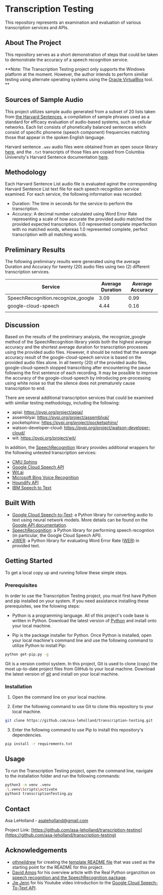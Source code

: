 # Transcription Testing
This repository represents an examination and evaluation of various transcription services and APIs.


<!-- ABOUT THE PROJECT -->
## About The Project

<!-- ![{example use gif}][example-use] -->

This repository serves as a short demonstration of steps that could be taken to demonstrate the accuracy of a speech recognition service. 

**Note: The Transcription Testing project only supports the Windows platform at the moment. However, the author intends to perform similiar testing using alternate operating systems using the [Oracle VirtualBox](https://www.virtualbox.org/) tool. **


<!--  -->
## Sources of Sample Audio
This project utilizes sample audio generated from a subset of 20 lists taken from [the Harvard Sentences](https://en.wikipedia.org/wiki/Harvard_sentences), a compilation of sample phrases used as a standard for efficacy evaluation of audio-based systems, such as cellular networks. Each list consists of phonetically balanced sentences which consist of specific phoneme (speech component) frequencies matching those that appear in the spoken English language.

Harvard sentence `.wav` audio files were obtained from an open souce library [here](https://www.voiptroubleshooter.com/open_speech/american.html), and the `.txt` transcripts of those files are copied from Columbia University's Harvard Sentence documentation [here](https://www.cs.columbia.edu/~hgs/audio/harvard.html).

## Methodology

Each Harvard Sentence List audio file is evaluated aginst the corresponding Harvard Sentence List text file for each speech recognition service examined. For each service, the following information was recorded:
* Duration: The time in seconds for the service to perform the transcription.
* Accuracy: A decimal number calculated using Word Error Rate representing a scale of how accurate the provided audio matched the provided expected transcription. 0.0 represented complete imperfection with no matched words, whereas 1.0 represented complete, perfect transcription with all matching words.

## Preliminary Results

The following preliminary results were generated using the average Duration and Accuracy for twenty (20) audio files using two (2) different transcription services.

| Service                            | Average Duration | Average Accuracy |
| ---------------------------------- | -------- | -------- |
| SpeechRecognition.recognize_google | 3.09     | 0.99     |
| google-cloud-speech                | 4.44     | 0.16     |
|                                    |

## Discussion
Based on the results of the preliminary analysis, the recognize_google method of the SpeechRecognition library yields both the highest average accuracy and the shortest average duration for transcription processes using the provided audio files. However, it should be noted that the average accuracy result of the google-cloud-speech service is based on the provided audio files alone. In all twenty (20) of the provided audio files, google-cloud-speech stopped transcribing after encountering the pause following the first sentence of each recording. It may be possible to improve the accuracy of the google-cloud-speech by introducing pre-processing using white noise so that the silence does not prematurely cause transcription to end.

There are several additional transcription services that could be examined with similiar testing methodology, including the following:
* apiai: https://pypi.org/project/apiai/
* assemblyai: https://pypi.org/project/assemblyai/
* pocketsphinx: https://pypi.org/project/pocketsphinx/
* watson-developer-cloud: https://pypi.org/project/watson-developer-cloud/
* wit: https://pypi.org/project/wit/


In addition, the [SpeechRecognition](https://pypi.org/project/SpeechRecognition/) library provides additional wrappers for the followiing untested transcription services:

* [CMU Sphinx](https://cmusphinx.github.io/wiki/)
* [Google Cloud Speech API](https://cloud.google.com/speech-to-text)
* [Wit.ai](https://wit.ai/)
* [Microsoft Bing Voice Recognition](https://azure.microsoft.com/en-us/services/cognitive-services/speech-services/)
* [Houndify API](https://www.houndify.com/)
* [IBM Speech to Text](https://www.ibm.com/thought-leadership/smart/)

<!-- ### Built With -->

## Built With
* [Google Cloud Speech-to-Text](https://pypi.org/project/google-cloud-speech/): a Python library for converting audio to text using neural network models. More details can be found on the [Google API documentation](https://cloud.google.com/speech-to-text). 
* [SpeechRecognition](https://pypi.org/project/SpeechRecognition/): a Python library for performing speech recogntion (in particular, the Google Cloud Speech API).
* [JiWER](https://pypi.org/project/jiwer/): a Python library for evaluating Word Error Rate ([WER](https://en.wikipedia.org/wiki/Word_error_rate)) in provided text.

<!-- GETTING STARTED -->
## Getting Started

To get a local copy up and running follow these simple steps.

### Prerequisites

In order to use the Transcription Testing project, you must first have Python and pip installed on your system. If you need assistance installing these prerequisites, see the folowing steps:
* Python is a programming language. All of this project's code base is written in Python. Download the latest version of [Python](https://www.python.org/downloads/) and install onto your local machine.

* Pip is the package installer for Python. Once Python is installed, open your local machine's command line and use the following command to utilize Python to install Pip:
```sh
python get-pip.py -g
```

Git is a version control system. In this project, Git is used to clone (copy) the most up-to-date project files from GitHub to your local machine. Download the latest version of [git](https://git-scm.com/download/win) and install on your local machine.


### Installation

1. Open the command line on your local machine.

2. Enter the following command to use Git to clone this repository to your local machine.
```sh
git clone https://github.com/asa-leholland/transcription-testing.git
```
3. Enter the following command to use Pip to install this repository's dependencies.
```sh
pip install -r requirements.txt
```




<!-- USAGE EXAMPLES -->
## Usage

To run the Transcription Testing project, open the command line, navigate to the installation folder and run the following commands:


```sh
python3 -m venv .venv 
.\.venv\Scripts\activate
python3 transcriptionTesting.py
```

<!-- ROADMAP -->
<!-- ## Roadmap

See the [open issues](https://github.com/asa-leholland/{repo-name}/issues) for a list of proposed features (and known issues). -->



<!-- CONTRIBUTING -->
<!-- ## Contributing

Contributions are what make the open source community such an amazing place to be learn, inspire, and create. Any contributions you make are **greatly appreciated**.

1. Fork the Project
2. Create your Feature Branch (`git checkout -b feature/AmazingFeature`)
3. Commit your Changes (`git commit -m 'Add some AmazingFeature'`)
4. Push to the Branch (`git push origin feature/AmazingFeature`)
5. Open a Pull Request
 -->


<!-- LICENSE -->
<!-- ## License

Distributed under the MIT License. See [LICENSE](https://github.com/asa-leholland/{repo-name}/LICENSE.txt) for more information. -->



<!-- CONTACT -->
## Contact

Asa LeHolland - asaleholland@gmail.com

Project Link: [https://github.com/asa-leholland/transcription-testing](https://github.com/asa-leholland/transcription-testing)



<!-- ACKNOWLEDGEMENTS -->
## Acknowledgements

* [othneildrew](https://github.com/othneildrew) for creating the [template README file](https://github.com/othneildrew/Best-README-Template) that was used as the starting point for the README for this project. 
* [David Amos](https://realpython.com/team/damos/) for his overview article with the Real Python organzition on [speech recognition and the SpeechRecognition package](https://realpython.com/python-speech-recognition/). 
* [Jie Jenn](https://www.youtube.com/c/JieJenn/about) for his Youtube video introduction to the [Google Cloud Speech-To-Text API](https://www.youtube.com/watch?v=lKra6E_tp5U). 






<!-- MARKDOWN LINKS & IMAGES
[linkedin-url]: https://www.linkedin.com/in/asa-holland-a2a0b5b7/
[example-use]: images/{filename}.gif -->
